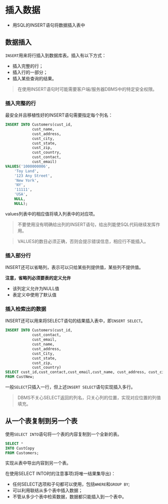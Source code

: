 # 插入数据
- 用SQL的INSERT语句将数据插入表中
## 数据插入
`INSERT`用来将行插入到数据库表。插入有以下方式：
- 插入完整的行；
- 插入行的一部分；
- 插入某些查询的结果。

> 在使用INSERT语句时可能需要客户端/服务器DBMS中的特定安全权限。

### 插入完整的行
最安全并且移植性好的INSERT语句需要指定每个列名：
```sql
INSERT INTO Customers(cust_id,
			cust_name,
			cust_address,
			cust_city,
			cust_state,
			cust_zip,
			cust_country,
			cust_contact,
			cust_email)
VALUES('1000000006',
	'Toy Land',
	'123 Any Street',
	'New York',
	'NY',
	'11111',
	'USA',
	NULL,
	NULL);
```
values列表中的相应值将填入列表中的对应项。

> 不要使用没有明确给出列的INSERT语句，给出列能使SQL代码继续发挥作用。

> VALUES的数目必须正确，否则会提示错误信息，相应行不能插入。

### 插入部分行
INSERT还可以省略列，表示可以只给某些列提供值，某些列不提供值。

**注意，省略列必须要表的定义允许**
- 该列定义允许为NULL值
- 表定义中使用了默认值

### 插入检索出的数据
INSERT还可以用来将SELECT语句的结果插入表中，即`INSERT SELECT`。
```sql
INSERT INTO Customers(cust_id,
			cust_contact,
			cust_email,
			cust_name,
			cust_address,
			cust_City,
			cust_state,
			cust_zip,
			cust_country)
SELECT cust_id,cust_contact,cust_email,cust_name, cust_address, cust_city,cust_state,cust_zip,cust_country
FROM CustNew;
```
一般`SELECT`只插入一行，但上述`INSERT SELECT`语句实现插入多行。

> DBMS不关心SELECT返回的列名，只关心列的位置，实现对应位置的列值填充。

## 从一个表复制到另一个表
使用`SELECT INTO`语句将一个表的内容复制到一个全新的表。
```sql
SELECT *
INTO CustCopy
FROM Customers;
```
实现从表中导出内容到另一个表。

在使用SELECT INTO时的注意事项(将唯一结果集导出)：
- 任何SELECT选项和子句都可以使用，包括`WHERE`和`GROUP BY`;
- 可以利用联结从多个表中插入数据；
- 不管从多少个表中检索数据，数据都只能插入到一个表中。
